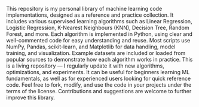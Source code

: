 This repository is my personal library of machine learning code implementations, designed as a reference and practice collection.
It includes various supervised learning algorithms such as Linear Regression, Logistic Regression, K-Nearest Neighbours (KNN), Decision Tree, Random Forest, and more.
Each algorithm is implemented in Python, using clear and well-commented code for easy understanding and reuse.
Most scripts use NumPy, Pandas, scikit-learn, and Matplotlib for data handling, model training, and visualization.
Example datasets are included or loaded from popular sources to demonstrate how each algorithm works in practice.
This is a living repository — I regularly update it with new algorithms, optimizations, and experiments.
It can be useful for beginners learning ML fundamentals, as well as for experienced users looking for quick reference code.
Feel free to fork, modify, and use the code in your projects under the terms of the license.
Contributions and suggestions are welcome to further improve this library.
